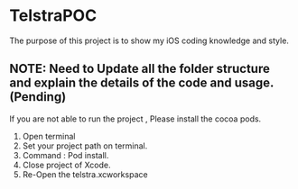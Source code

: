 # TelstraPOC
The purpose of this project is to show my iOS coding knowledge and style.


## NOTE: Need to Update all the folder structure and explain the details of the code and usage. (Pending)




If you are not able to run the project , Please install the cocoa pods.

1. Open terminal 
2. Set your project path on terminal.
3. Command : Pod install.
4. Close project of Xcode.
5. Re-Open the telstra.xcworkspace
